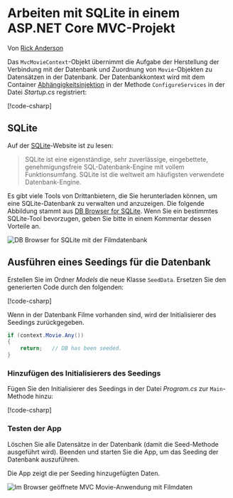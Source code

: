 # <a name="working-with-sqlite-in-an-aspnet-core-mvc-project"></a>Arbeiten mit SQLite in einem ASP.NET Core MVC-Projekt

Von [Rick Anderson](https://twitter.com/RickAndMSFT)

Das `MvcMovieContext`-Objekt übernimmt die Aufgabe der Herstellung der Verbindung mit der Datenbank und Zuordnung von `Movie`-Objekten zu Datensätzen in der Datenbank. Der Datenbankkontext wird mit dem Container [Abhängigkeitsinjektion](xref:fundamentals/dependency-injection) in der Methode `ConfigureServices` in der Datei *Startup.cs* registriert:

[!code-csharp[](../../tutorials/first-mvc-app-xplat/start-mvc/sample/MvcMovie/Startup.cs?name=snippet2&highlight=6-8)]

## <a name="sqlite"></a>SQLite

Auf der [SQLite](https://www.sqlite.org/)-Website ist zu lesen:

> SQLite ist eine eigenständige, sehr zuverlässige, eingebettete, genehmigungsfreie SQL-Datenbank-Engine mit vollem Funktionsumfang. SQLite ist die weltweit am häufigsten verwendete Datenbank-Engine.

Es gibt viele Tools von Drittanbietern, die Sie herunterladen können, um eine SQLite-Datenbank zu verwalten und anzuzeigen. Die folgende Abbildung stammt aus [DB Browser for SQLite](http://sqlitebrowser.org/). Wenn Sie ein bestimmtes SQLite-Tool bevorzugen, geben Sie bitte in einem Kommentar dessen Vorteile an.

![DB Browser for SQLite mit der Filmdatenbank](../../tutorials/first-mvc-app-xplat/working-with-sql/_static/dbb.png)

## <a name="seed-the-database"></a>Ausführen eines Seedings für die Datenbank

Erstellen Sie im Ordner *Models* die neue Klasse `SeedData`. Ersetzen Sie den generierten Code durch den folgenden:

[!code-csharp[](../../tutorials/first-mvc-app/start-mvc/sample/MvcMovie/Models/SeedData.cs?name=snippet_1)]

Wenn in der Datenbank Filme vorhanden sind, wird der Initialisierer des Seedings zurückgegeben.

```csharp
if (context.Movie.Any())
{
    return;   // DB has been seeded.
}
```

<a name="si"></a>
### <a name="add-the-seed-initializer"></a>Hinzufügen des Initialisierers des Seedings

Fügen Sie den Initialisierer des Seedings in der Datei *Program.cs* zur `Main`-Methode hinzu:

[!code-csharp[](../../tutorials/first-mvc-app/start-mvc/sample/MvcMovie/Program.cs?highlight=6,16-32)]

### <a name="test-the-app"></a>Testen der App

Löschen Sie alle Datensätze in der Datenbank (damit die Seed-Methode ausgeführt wird). Beenden und starten Sie die App, um das Seeding der Datenbank auszuführen.
   
Die App zeigt die per Seeding hinzugefügten Daten.

![Im Browser geöffnete MVC Movie-Anwendung mit Filmdaten](../../tutorials/first-mvc-app/working-with-sql/_static/m55.png)
